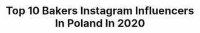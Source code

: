 ---
title: Top 10 Bakers Instagram Influencers In Poland In 2020
description: >-
  Find top bakers Instagram influencers in Poland in 2020. Most popular hashtags: #zosta #cake #wielkanoc #ciasto.
platform: Instagram
profiles:
  - username: "anastazja.siminska"
    fullname: >-
      Anastazja Simińska
    location: "Poland"
    followers: 2425
    engagement: 1780
    commentsToLikes: 0.028093
    id: ck5hh1hqf5whq0i110tdj4y16
    verified: false
    hashtags: "#2020, #jeszczesi, #viva, #actress"
  - username: "lydianna91"
    fullname: >-
      Lidia Bajerska
    location: "Poland"
    followers: 9185
    engagement: 1060
    commentsToLikes: 0.314014
    id: ck15qirgi31no0i19aim26s0l
    verified: false
    hashtags: "#interiorstyling, #cosmetics, #springvibes, #sweetmoments"
  - username: "ostatnie_podrygi_50plus"
    fullname: >-
      💟Elwira
    location: "Poland"
    followers: 7515
    engagement: 1068
    commentsToLikes: 0.135011
    id: ck0w482nux9a10i19r0ij8ek9
    verified: false
    hashtags: "#myhome, #stret, #50andfabulos, #kwiatys"
  - username: "land_mal"
    fullname: >-
      Malgosia L.
    location: "Poland"
    followers: 39642
    engagement: 339
    commentsToLikes: 0.258890
    id: ck5zt7u38zwez0i14n5kq4p4q
    verified: false
    hashtags: "#feedfeed, #thebakefeed, #fromscratch, #yummy"
  - username: "rozkoszny"
    fullname: >-
      Michał Korkosz
    location: "Poland"
    followers: 33037
    engagement: 535
    commentsToLikes: 0.041105
    id: ck8t7f7f9gkv10j78898mov3v
    verified: true
    hashtags: "#tidalpolska, #applepie, #pasta, #homecooked"
  - username: "obiaddlataty"
    fullname: >-
      Drożdżówka
    location: "Poland"
    followers: 140744
    engagement: 337
    commentsToLikes: 0.035083
    id: ck137r30ocyib0i19jk2kyc7v
    verified: false
    hashtags: "#kapustka, #na, #twarozek, #gotowanie"
  - username: "s_w_e_e_t_empire"
    fullname: >-
      s w e e t   •   e m p i r e
    location: "Poland"
    followers: 2004
    engagement: 2409
    commentsToLikes: 0.060451
    id: ck8t9iuuco9ao0j78ia4ts45y
    verified: false
    hashtags: "#spring, #topcake, #cakedecorater, #sweetart"
  - username: "nakarmiona"
    fullname: >-
      Basia Starecka
    location: "Poland"
    followers: 17249
    engagement: 277
    commentsToLikes: 0.067770
    id: ck5hq3ks2sfpk0i11buconyvo
    verified: false
    hashtags: "#warsztaty, #holly, #fasolazpomidorami, #meetthewedgies"
  - username: "nietylkopastapl"
    fullname: >-
      Ania Pytkowska
    location: "Poland"
    followers: 34787
    engagement: 315
    commentsToLikes: 0.035365
    id: ck8t7dwzegg670j78dckz797s
    verified: false
    hashtags: "#chlebnazakwasie, #dro, #ilovefood, #ad"
  - username: "paulina_kolondra"
    fullname: >-
      paulina_kolondra
    location: "Poland"
    followers: 68864
    engagement: 340
    commentsToLikes: 0.019286
    id: ck14ghyak5bc40i19htv4r2jg
    verified: false
    hashtags: "#swietazapasem, #porridgelover, #dessertaddict, #piatnica"
---